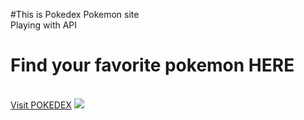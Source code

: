 #This is Pokedex Pokemon site <br>
Playing with API <br>

<h1>Find your favorite pokemon HERE</h1> <br>
<a href="https://pokedex-pokemon-smoky.vercel.app/">Visit POKEDEX</a>
<img src="https://github.com/ManishChand349/pokedex-pokemon/assets/99408291/fa477349-2b76-4cad-9390-aa961ae34f2d"/>
